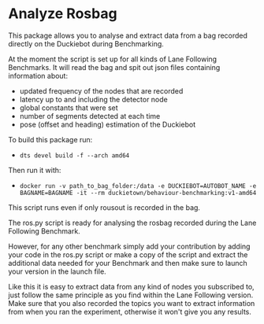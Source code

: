 # Analyze Rosbag

This package allows you to analyse and extract data from a bag recorded directly on the Duckiebot during Benchmarking.

At the moment the script is set up for all kinds of Lane Following Benchmarks. It will read the bag and spit out json files containing information about:
- updated frequency of the nodes that are recorded
- latency up to and including the detector node
- global constants that were set
- number of segments detected at each time
- pose (offset and heading) estimation of the Duckiebot

To build this package run:
- `dts devel build -f --arch amd64`

Then run it with:
- `docker run -v path_to_bag_folder:/data -e DUCKIEBOT=AUTOBOT_NAME -e BAGNAME=BAGNAME -it --rm duckietown/behaviour-benchmarking:v1-amd64`

This script runs even if only rousout is recorded in the bag. 

The ros.py script is ready for analysing the rosbag recorded during the Lane Following Benchmark.

However, for any other benchmark simply add your contribution by adding your code in the ros.py script or make a copy of the script and extract the additional data needed for your Benchmark and then make sure to launch your version in the launch file. 

Like this it is easy to extract data from any kind of nodes you subscribed to, just follow the same principle as you find within the Lane Following version.
Make sure that you also recorded the topics you want to extract information from when you ran the experiment, otherwise it won't give you any results.



